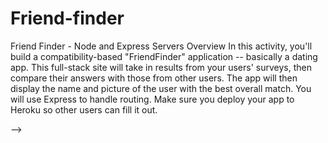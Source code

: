 # Friend-finder
Friend Finder - Node and Express Servers  Overview In this activity, you'll build a compatibility-based "FriendFinder" application -- basically a dating app. This full-stack site will take in results from your users' surveys, then compare their answers with those from other users. The app will then display the name and picture of the user with the best overall match. You will use Express to handle routing. Make sure you deploy your app to Heroku so other users can fill it out.


<!-- <-- <footer class="footer">
    <div class="container">
      <p><a href="/friendfinder/app/data/friends.js"> API Friends List</a> | <a href="#">Github Repo</a></p>
    </div>
  </footer>
  </div>


  <script type="text/javascript">
    // Chosen CSS
    var config = {
      ".chosen-select": {},
      ".chosen-select-deselect": {
        allow_single_deselect: true
      },
      ".chosen-select-no-single": {
        disable_search_threshold: 10
      },
      ".chosen-select-no-results": {
        no_results_text: "Oops, nothing found!"
      },
      ".chosen-select-width": {
        width: "95%"
      }
    };

    for (var selector in config) {
      $(selector).chosen(config[selector]);
    }

    // Capture the form inputs
    $("#submit").on("click", function (event) {
      event.preventDefault();

      // Form validation
      function validateForm() {
        var isValid = true;
        $(".form-control").each(function () {
          if ($(this).val() === "") {
            isValid = false;
          }
        });

        $(".chosen-select").each(function () {

          if ($(this).val() === "") {
            isValid = false;
          }
        });
        return isValid;
      }

      // If all required fields are filled
      if (validateForm()) {
        // Create an object for the user"s data
        var userData = {
          name: $("#name").val(),
          photo: $("#photo").val(),
          scores: [
            $("#q1").val(),
            $("#q2").val(),
            $("#q3").val(),
            $("#q4").val(),
            $("#q5").val(),
            $("#q6").val(),
            $("#q7").val(),
            $("#q8").val(),
            $("#q9").val(),
            $("#q10").val()
          ]
        };

        var currentURL = window.location.origin;



        // AJAX post the data to the friends API.
        $.post(currentURL + "/api/friends", userData, function (data) {
          if (data) {

            //   // Grab the result from the AJAX post so that the best match's name and photo are displayed.
            $("#matchName").text(data.name);
            $("#matchImg").attr("src", data.photo);

            //   // Show the modal with the best match
            $("#resultsModal").modal("toggle");
          }

        });
      } else {
        alert("Please fill out all fields before submitting!");
      }

      return false;
    }); -->
 -->
